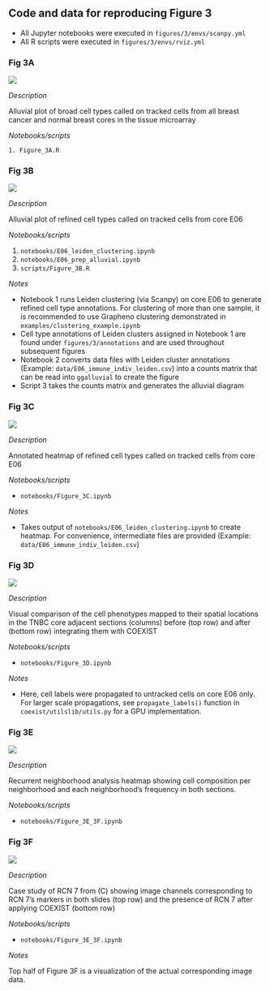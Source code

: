 ## Code and data for reproducing Figure 3 

- All Jupyter notebooks were executed in `figures/3/envs/scanpy.yml`
- All R scripts were executed in `figures/3/envs/rviz.yml`

### Fig 3A

![](images/Figure_3A.png)

*Description*

Alluvial plot of broad cell types called on tracked cells from all breast cancer and normal breast cores in the tissue microarray 

*Notebooks/scripts*

    1. Figure_3A.R

### Fig 3B

![](images/Figure_3B.png)

*Description*

Alluvial plot of refined cell types called on tracked cells from core E06 

*Notebooks/scripts*

1. `notebooks/E06_leiden_clustering.ipynb`
2. `notebooks/E06_prep_alluvial.ipynb`  
3. `scripts/Figure_3B.R`

*Notes*

- Notebook 1 runs Leiden clustering (via Scanpy) on core E06 to generate refined cell type annotations. For clustering of more than one sample, it is recommended to use Grapheno clustering demonstrated in `examples/clustering_example.ipynb`
- Cell type annotations of Leiden clusters assigned in Notebook 1 are found under `figures/3/annotations` and are used throughout subsequent figures 
- Notebook 2 converts data files with Leiden cluster annotations (Example: `data/E06_immune_indiv_leiden.csv`) into a counts matrix that can be read into `ggalluvial` to create the figure 
- Script 3 takes the counts matrix and generates the alluvial diagram 

### Fig 3C

![](images/Figure_3C.png)

*Description*

Annotated heatmap of refined cell types called on tracked cells from core E06 

*Notebooks/scripts*

- `notebooks/Figure_3C.ipynb`

*Notes*
    
- Takes output of `notebooks/E06_leiden_clustering.ipynb` to create heatmap. For convenience, intermediate files are provided (Example: `data/E06_immune_indiv_leiden.csv`)

### Fig 3D

![](images/Figure_3D.png)

*Description*

Visual comparison of the cell phenotypes mapped to their spatial locations in the TNBC core adjacent sections (columns) before (top row) and after (bottom row) integrating them with COEXIST

*Notebooks/scripts*

- `notebooks/Figure_3D.ipynb`

*Notes*

- Here, cell labels were propagated to untracked cells on core E06 only. For larger scale propagations, see `propagate_labels()` function in `coexist/utilslib/utils.py` for a GPU implementation. 

### Fig 3E

![](images/Figure_3E.png)

*Description*

Recurrent neighborhood analysis heatmap showing cell composition per neighborhood and each neighborhood’s frequency in both sections.

*Notebooks/scripts*

- `notebooks/Figure_3E_3F.ipynb`

### Fig 3F

![](images/Figure_3F.png)

*Description*

Case study of RCN 7 from (C) showing image channels corresponding to RCN 7’s markers in both slides (top row) and the presence of RCN 7 after applying COEXIST (bottom row)

*Notebooks/scripts*

- `notebooks/Figure_3E_3F.ipynb`

*Notes*

Top half of Figure 3F is a visualization of the actual corresponding image data. 
